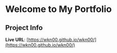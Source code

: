 # Welcome to My Portfolio

## Project Info

**Live URL**: [https://wkn00.github.io/wkn00/](https://wkn00.github.io/wkn00/)
